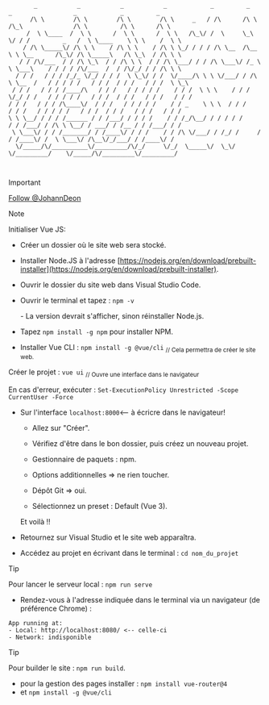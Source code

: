 ```
       _           _           _           _            _         _     _                 _            _         _       
      /\ \        /\ \        /\ \        /\ \     _   / /\      /\ \  /\_\              /\ \         /\ \      /\ \     
     /  \ \____  /  \ \      /  \ \      /  \ \   /\_\/ /  \     \_\ \/ / /         _   /  \ \____    \ \ \    /  \ \    
    / /\ \_____\/ /\ \ \    / /\ \ \    / /\ \ \_/ / / / /\ \__  /\__ \ \ \__      /\_\/ /\ \_____\   /\ \_\  / /\ \ \   
   / / /\/___  / / /\ \_\  / / /\ \ \  / / /\ \___/ / / /\ \___\/ /_ \ \ \___\    / / / / /\/___  /  / /\/_/ / / /\ \ \  
  / / /   / / / /_/_ \/_/ / / /  \ \_\/ / /  \/____/\ \ \ \/___/ / /\ \ \__  /   / / / / /   / / /  / / /   / / /  \ \_\ 
 / / /   / / / /____/\   / / /   / / / / /    / / /  \ \ \    / / /  \/_/ / /   / / / / /   / / /  / / /   / / /   / / / 
/ / /   / / / /\____\/  / / /   / / / / /    / / _    \ \ \  / / /     / / /   / / / / /   / / /  / / /   / / /   / / /  
\ \ \__/ / / / /______ / / /___/ / / / /    / / /_/\__/ / / / / /     / / /___/ / /\ \ \__/ / ___/ / /__ / / /___/ / /   
 \ \___\/ / / /_______/ / /____\/ / / /    / / /\ \/___/ / /_/ /     / / /____\/ /  \ \___\/ /\__\/_/___/ / /____\/ /    
  \/_____/\/__________\/_________/\/_/     \/_/  \_____\/  \_\/      \/_________/    \/_____/\/_________\/_________/     
                                                                                                                         


```
> [!IMPORTANT]
><a class="github-button" href="https://github.com/JohannDeon" aria-label="Follow @JohannDeon on GitHub">Follow @JohannDeon</a>

> [!NOTE]
> Initialiser Vue JS:

- Créer un dossier où le site web sera stocké.

- Installer Node.JS à l'adresse [https://nodejs.org/en/download/prebuilt-installer](https://nodejs.org/en/download/prebuilt-installer).

- Ouvrir le dossier du site web dans Visual Studio Code.

- Ouvrir le terminal et tapez : ```npm -v```
  <p>- La version devrait s'afficher, sinon réinstaller Node.js.</p>
<p/>
<p/>	
	
- Tapez `npm install -g npm` pour installer NPM.

- Installer Vue CLI : ```npm install -g @vue/cli``` 		<sub>// Cela permettra de créer le site web.</sub>


Créer le projet : ```vue ui```			<sub>// Ouvre une interface dans le navigateur</sub>

En cas d'erreur, exécuter : ```Set-ExecutionPolicy Unrestricted -Scope CurrentUser -Force```


- Sur l'interface `localhost:8000`<-- à écricre dans le navigateur!
	- Allez sur "Créer".
	- Vérifiez d'être dans le bon dossier, puis créez un nouveau projet.
	- Gestionnaire de paquets : npm.
 	- Options additionnelles => ne rien toucher.
  	- Dépôt Git => oui.

	- Sélectionnez un preset : Default (Vue 3).
 
    Et voilà !!

- Retournez sur Visual Studio et le site web apparaîtra.
- Accédez au projet en écrivant dans le terminal : ```cd nom_du_projet```


> [!TIP]
> Pour lancer le serveur local : ```npm run serve``` 
>	- Rendez-vous à l'adresse indiquée dans le terminal via un navigateur (de préférence Chrome) : 

```
App running at: 
- Local: http://localhost:8080/ <-- celle-ci
- Network: indisponible

```

>[!TIP]
> Pour builder le site : ```npm run build```.

- pour la gestion des pages installer : ```npm install vue-router@4```
- et ```npm install -g @vue/cli```























		





